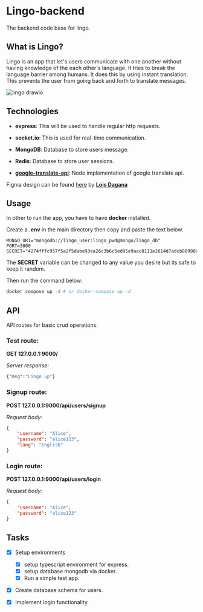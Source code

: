 # Lingo-backend

The backend code base for lingo. 

## What is Lingo?

Lingo is an app that let's users communicate with one another without having knowledge of the each other's language.
It tries to break the language barrier among humans. It does this by using instant translation. This prevents the user
from going back and forth to translate messages.

![lingo drawio](https://user-images.githubusercontent.com/45427673/183635721-f5eaa7be-4d63-4c5c-be4a-da9db33ae57e.png)


## Technologies
- **express**: This will be used to handle regular http requests.

- **socket.io**: This is used for real-time communication.

- **MongoDB**: Database to store users message.

- **Redis**: Database to store user sessions.

- **[google-translate-api](https://www.npmjs.com/package/@vitalets/google-translate-api)**: Node implementation of google translate api.

Figma design can be found [here](https://www.figma.com/file/K5Np072jExRFXnq4WhSjtZ/Lingo?node-id=0%3A1) by **[Lois Dagana](https://loisdagana.netlify.app/)**


## Usage

In other to run the app, you have to have **docker** installed.

Create a **.env** in the main directory then copy and paste the text below.

```
MONGO_URI="mongodb://lingo_user:lingo_pwd@mongo/lingo_db"
PORT=3000
SECRET="4274fffc957f5a2f5dabe93ea26c3b6c5ed95e9aac8111e2614d7adcb809986a"
```

The **SECRET** variable can be changed to any value you desire but its safe to keep it random.

Then run the command below:

```bash
docker compose up -d # or docker-compose up -d
```

## API

API routes for basic crud operations:

### Test route:

**GET 127.0.0.1:9000/**

*Server response:*
```json
{"msg":"Lingo up"}
```

### Signup route:

**POST 127.0.0.1:9000/api/users/signup**

*Request body:*
```json
{
    "username": "Alice",
    "password": "alice123",
    "lang": "English"
}
```

### Login route:

**POST 127.0.0.1:9000/api/users/login**

*Request body:*
```json
{
    "username": "Alice",
    "password": "alice123"
}
```

## Tasks
- [x] Setup environments

  - [x] setup typescript environment for express.
  - [x] setup database mongodb via docker.
  - [x] Run a simple test app.

- [x] Create database schema for users.
- [x] Implement login functionality.
